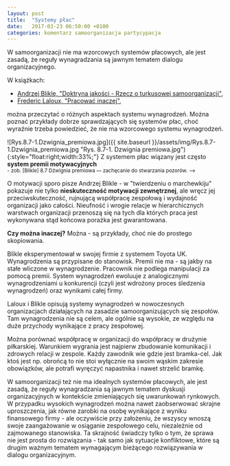 ```yaml
---
layout: post
title:  "Systemy płac"
date:   2017-03-23 06:50:00 +0100
categories: komentarz samoorganizacja partycypacja
---
```


W samoorganizacji nie ma wzorcowych systemów płacowych, ale jest zasadą, że reguły
wynagradzania są jawnym tematem dialogu organizacyjnego. 

W książkach: 
* [Andrzej Blikle, "Doktryna jakości - Rzecz o turkusowej samoorganizacji"](https://www.moznainaczej.com.pl/ksiazka-i-artykuly/doktryna-jakosci), 
* [Frederic
Laloux, "Pracować inaczej"](https://moznainaczej.com.pl/f-laloux-pracowac-inaczej), 

można przeczytać o różnych aspektach systemu wynagrodzeń. Można
poznać przykłady dobrze sprawdzających się systemów płac, choć wyraźnie trzeba powiedzieć, że nie
ma wzorcowego systemu wynagrodzeń.

![Rys.8.7-1.Dzwignia_premiowa.jpg]({{ site.baseurl }}/assets/img/Rys.8.7-1.Dzwignia_premiowa.jpg "Rys. 8.7-1. Dzwignia premiowa.jpg"){:style="float:right;width:33%;"} 
Z systemem płac wiązany jest często **system premii motywacyjnych**  
<small>- zob. [Blikle] 8.7 Dźwignia premiowa ― zachęcanie do stwarzania pozorów. --> </small>

O motywacji sporo pisze Andrzej Blikle - w "twierdzeniu o marchewkiju"
pokazuje nie tylko **nieskuteczność motywacji zewnętrznej**, ale wręcz
jej przeciwskuteczność, rujnującą współpracę zespołową i wydajność
organizacji jako całości. Nieufność i wrogie relacje w hierarchicznych
warstwach organizacji przenoszą się na tych dla których praca jest
wykonywana stąd końcowa porażka jest gwarantowana.

**Czy można inaczej?** Można - są przykłady, choć nie do prostego skopiowania.

Blikle eksperymentował w swojej firmie z systemem Toyota UK. Wynagrodzenia są przypisane do
stanowisk. Premii nie ma - są jakby na stałe wliczone w wynagrodzenie. Pracownik nie podlega
manipulacji za pomocą premii. System wynagrodzeń ewoluuje z analogicznymi wynagrodzeniami u
konkurencji (czyli jest wdrożony proces śledzenia wynagrodzeń) oraz wynikami całej firmy.

Laloux i Blikle opisują systemy wynagrodzeń w nowoczesnych organizacjach działających na
zasadzie samoorganizujących się zespołów. Tam wynagrodzenia nie są celem, ale ogólnie są wysokie,
ze względu na duże przychody wynikające z pracy zespołowej.

Można porównać współpracę w organizacji do współpracy w drużynie piłkarskiej. Warunkiem
wygrania jest najpierw zbudowanie komunikacji i zdrowych relacji w zespole. Każdy
zawodnik wie gdzie jest bramka-cel. Jak ktoś jest np. obrońcą to nie stoi
wyłącznie na swoim wąskim zakresie obowiązków, ale potrafi wyręczyć napastnika i nawet strzelić
bramkę.

W samoorganizacji też nie ma idealnych systemów płacowych, ale jest zasadą, że reguły
wynagradzania są jawnym tematem dyskusji organizacyjnych w kontekście zmieniających się
uwarunkowań rynkowych. W przypadku wysokich wynagrodzeń można nawet zaobserwować skrajne
uproszczenia, jak równe zarobki na osobę wynikające z wyniku finansowego firmy - 
ale oczywiście przy założeniu, że  wszyscy wnoszą swoje zaangażowanie w osiąganie zespołowego celu, 
niezależnie od zajmowanego stanowiska. 
Ta skrajność świadczy tylko o tym, że sprawa nie jest prosta do rozwiązania - tak samo jak sytuacje konfliktowe,
które są drugim ważnym tematem wymagającym bieżącego rozwiązywania w dialogu organizacyjnym.




